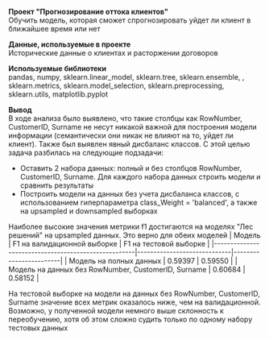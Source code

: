 **Проект "Прогнозирование оттока клиентов"**<br>
Обучить модель, которая сможет спрогнозировать уйдет ли клиент в ближайшее время или нет<br>

**Данные, используемые в проекте**<br>
Исторические данные о клиентах и расторжении договоров

**Используемые библиотеки**<br>
pandas, numpy,  sklearn.linear_model, sklearn.tree, sklearn.ensemble, , sklearn.metrics, sklearn.model_selection, sklearn.preprocessing, sklearn.utils, matplotlib.pyplot

**Вывод**<br>
В ходе анализа было выявлено, что такие столбцы как RowNumber, CustomerID, Surname не несут никакой важной для построения модели информации (семантически они никак не влияют на то, уйдет ли клиент). Также был выявлен явный дисбаланс классов. С этой целью задача разбилась на следующие подзадачи:
 - Оставить 2 набора данных: полный и без столбцов RowNumber, CustomerID, Surname. Для каждого набора данных строить модели и сравнить результаты
 - Построить модели на данных без учета дисбаланса классов, с использованием гиперпараметра class_Weight = 'balanced', а также на upsampled и downsampled выборках

Наиболее высокие значения метрики f1 достигаются на моделях "Лес решений" на upsampled данных. Это верно для обеих моделей
| Модель                                              | F1 на валидационной выборке | F1 на тестовой выборке |
|-----------------------------------------------------|-----------------------------|------------------------|
| Модель на полных данных                             | 0.59397                     | 0.59550                |
| Модель на данных без RowNumber, CustomerID, Surname | 0.60684                     | 0.58152                |

На тестовой выборке на модели на данных без RowNumber, CustomerID, Surname значение всех метрик оказалось ниже, чем на валидационной. Возможно, у полученной модели немного выше склонность к переобучению, хотя об этом сложно судить только по одному набору тестовых данных
